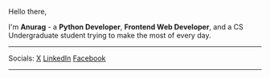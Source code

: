 Hello there,

I'm **Anurag** - a **Python Developer**, **Frontend Web Developer**, and a CS Undergraduate student trying to make the most of every day.

---

Socials: [X](https://www.x.com/anuragd275) [LinkedIn](https://www.linkedin.com/in/anuragd27500) [Facebook](https://www.facebook.com/Anurag.275)

---
